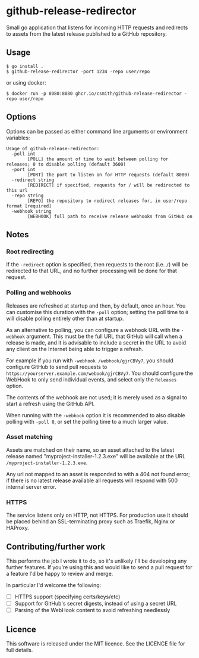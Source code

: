 # github-release-redirector

Small go application that listens for incoming HTTP requests and redirects
to assets from the latest release published to a GitHub repository.

## Usage

```console
$ go install .
$ github-release-redirector -port 1234 -repo user/repo
```

or using docker:

```console
$ docker run -p 8080:8080 ghcr.io/csmith/github-release-redirector -repo user/repo
```

## Options

Options can be passed as either command line arguments or environment variables:

```
Usage of github-release-redirector:
  -poll int
    	[POLL] the amount of time to wait between polling for releases; 0 to disable polling (default 3600)
  -port int
    	[PORT] the port to listen on for HTTP requests (default 8080)
  -redirect string
    	[REDIRECT] if specified, requests for / will be redirected to this url
  -repo string
    	[REPO] the repository to redirect releases for, in user/repo format [required]
  -webhook string
    	[WEBHOOK] full path to receive release webhooks from GitHub on
```

## Notes

### Root redirecting

If the `-redirect` option is specified, then requests to the root (i.e. `/`)
will be redirected to that URL, and no further processing will be done for
that request.

### Polling and webhooks

Releases are refreshed at startup and then, by default, once an hour. You can
customise this duration with the `-poll` option; setting the poll time to `0`
will disable polling entirely other than at startup.

As an alternative to polling, you can configure a webhook URL with the
`-webhook` argument. This must be the full URL that GitHub will call
when a release is made, and it is advisable to include a secret in the
URL to avoid any client on the Internet being able to trigger a refresh.

For example if you run with `-webhook /webhook/gjrCBVy7`, you
should configure GitHub to send pull requests to
`https://yourserver.example.com/webook/gjrCBVy7`. You should configure
the WebHook to only send individual events, and select only the
`Releases` option.

The contents of the webhook are not used; it is merely used as a signal
to start a refresh using the GitHub API.

When running with the `-webhook` option it is recommended to also disable
polling with `-poll 0`, or set the polling time to a much larger value.

### Asset matching

Assets are matched on their name, so an asset attached to the latest release
named "myproject-installer-1.2.3.exe" will be available at the URL
`/myproject-installer-1.2.3.exe`.

Any url not mapped to an asset is responded to with a 404 not found error;
if there is no latest release available all requests will respond with 500
internal server error.

### HTTPS

The service listens only on HTTP, not HTTPS. For production use it should
be placed behind an SSL-terminating proxy such as Traefik, Nginx or HAProxy.

## Contributing/further work

This performs the job I wrote it to do, so it's unlikely I'll be developing
any further features. If you're using this and would like to send a pull
request for a feature I'd be happy to review and merge.

In particular I'd welcome the following:

- [ ] HTTPS support (specifying certs/keys/etc)
- [ ] Support for GitHub's secret digests, instead of using a secret URL
- [ ] Parsing of the WebHook content to avoid refreshing needlessly

## Licence

This software is released under the MIT licence. See the LICENCE file for
full details.
